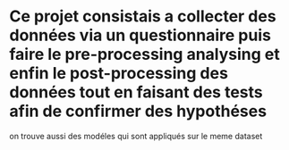 # Ce projet consistais a collecter des données via un questionnaire puis faire le pre-processing analysing et enfin le post-processing des données tout en faisant des tests afin de confirmer des hypothéses 
on trouve aussi des modéles qui sont appliqués sur le meme dataset
